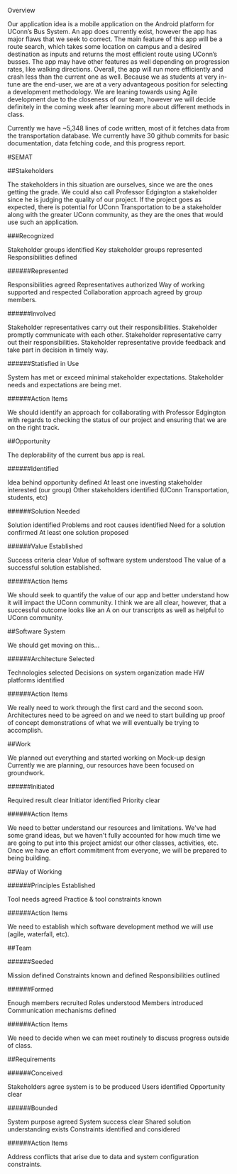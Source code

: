 Overview

Our application idea is a mobile application on the Android platform for UConn’s Bus System. An app does currently exist, however the app has major flaws that we seek to correct. The main feature of this app will be a route search, which takes some location on campus and a desired destination as inputs and returns the most efficient route using UConn’s busses. The app may have other features as well depending on progression rates, like walking directions. Overall, the app will run more efficiently and crash less than the current one as well. Because we as students at very in-tune are the end-user, we are at a very advantageous position for selecting a development methodology. We are leaning towards using Agile development due to the closeness of our team, however we will decide definitely in the coming week after learning more about different methods in class.

Currently we have ~5,348 lines of code written, most of it fetches data from the transportation database. We currently have 30 github commits for basic documentation, data fetching code, and this progress report.

#SEMAT


##Stakeholders

The stakeholders in this situation are ourselves, since we are the ones getting the grade. We could also call Professor Edgington a stakeholder since he is judging the quality of our project. If the project goes as expected, there is potential for UConn Transportation to be a stakeholder along with the greater UConn community, as they are the ones that would use such an application.

###Recognized

Stakeholder groups identified
Key stakeholder groups represented
Responsibilities defined


######Represented

Responsibilities agreed
Representatives authorized
Way of working supported and respected
Collaboration approach agreed by group members. 

######Involved 

Stakeholder representatives carry out their responsibilities.
Stakeholder promptly communicate with each other. 
Stakeholder representative carry out their responsibilities.
Stakeholder representative provide feedback and take part in decision in timely way. 

######Statisfied in Use

System has met or exceed minimal stakeholder expectations. 
Stakeholder needs and expectations are being met. 


######Action Items

We should identify an approach for collaborating with Professor Edgington with regards to checking the status of our project and ensuring that we are on the right track.



##Opportunity

The deplorability of the current bus app is real.

######Identified

Idea behind opportunity defined
At least one investing stakeholder interested (our group)
Other stakeholders identified (UConn Transportation, students, etc)

######Solution Needed

Solution identified
Problems and root causes identified
Need for a solution confirmed
At least one solution proposed

######Value Established

Success criteria clear
Value of software system understood
The value of a successful solution established. 


######Action Items

We should seek to quantify the value of our app and better understand how it will impact the UConn community. I think we are all clear, however, that a successful outcome looks like an A on our transcripts as well as helpful to UConn community.

##Software System

We should get moving on this...

######Architecture Selected

Technologies selected
Decisions on system organization made
HW platforms identified

######Action Items

We really need to work through the first card and the second soon. Architectures need to be agreed on and we need to start building up proof of concept demonstrations of what we will eventually be trying to accomplish.

##Work

We planned out everything and started working on Mock-up design Currently we are planning, our resources have been focused on groundwork.

######Initiated

Required result clear
Initiator identified
Priority clear

######Action Items

We need to better understand our resources and limitations. We've had some grand ideas, but we haven't fully accounted for how much time we are going to put into this project amidst our other classes, activities, etc. Once we have an effort commitment from everyone, we will be prepared to being building.

##Way of Working

######Principles Established

Tool needs agreed
Practice & tool constraints known

######Action Items

We need to establish which software development method we will use (agile, waterfall, etc).

##Team

######Seeded

Mission defined
Constraints known and defined
Responsibilities outlined

######Formed

Enough members recruited
Roles understood
Members introduced
Communication mechanisms defined

######Action Items

We need to decide when we can meet routinely to discuss progress outside of class.

##Requirements

######Conceived

Stakeholders agree system is to be produced
Users identified
Opportunity clear

######Bounded

System purpose agreed
System success clear
Shared solution understanding exists
Constraints identified and considered

######Action Items

Address conflicts that arise due to data and system configuration constraints.
